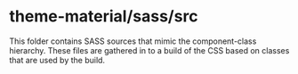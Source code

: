 # theme-material/sass/src

This folder contains SASS sources that mimic the component-class hierarchy. These files
are gathered in to a build of the CSS based on classes that are used by the build.
